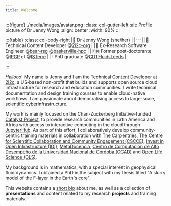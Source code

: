 ```yaml
---
title: Welcome
---
```


:::{figure} ./media/images/avatar.png
:class: col-gutter-left
:alt: Profile picture of Dr Jenny Wong
:align: center
:width: 90%
:::

:::{table}
:class: col-body-right
|👋 Dr Jenny Wong (she/her) |
|---|
|📖 Technical Content Developer @[2i2c-org](https://2i2c.org/) |
|🐻 Ex-Research Software Engineer @[bear-rsg](https://github.com/bear-rsg) @[baskerville-hpc](https://github.com/baskerville-hpc) |
|🇫🇷 Former post-doctorante @[IPGP](https://github.com/IPGP) et @[ISTerre](https://www.isterre.fr/) |
|💧 PhD graduate @[CDTFluidsLeeds](https://fluid-dynamics.leeds.ac.uk/) |

:::

_Hellooo_! My name is Jenny and I am the Technical Content Developer at [2i2c](https://2i2c.org/), a US-based non-profit that builds and supports open source cloud infrastructure for research and education communities. I write technical documentation and design training courses to enable cloud-native workflows. I am passionate about democratising access to large-scale, scientific cyberinfrastructure.

My work is mainly focused on the Chan-Zuckerberg Initiative-funded [Catalyst Project](https://czi-catalystproject.github.io/catalyst-project/), to provide research communities in Latin America and Africa with access to interactive computing in the cloud through [JupyterHub](https://jupyter.org/hub). As part of this effort, I collaboratively develop community-centric training materials in collaboration with [The Carpentries](https://carpentries.org/), [The Centre for Scientific Collaboration and Community Engagement (CSCCE)](https://www.cscce.org/), [Invest in Open Infrastructure (IOI)](http://investinopen.org/), [MetaDocencia](http://metadocencia.org/), [Centro de Computación de Alto Desempeño de la Universidad Nacional de Córdoba (CCAD)](https://www.google.com/url?sa=t&source=web&rct=j&opi=89978449&url=https://ccad.unc.edu.ar/&ved=2ahUKEwi0ptCq0aSIAxWkT0EAHTPMEaQQFnoECDAQAQ&usg=AOvVaw3MoIOKfOoQnvEuTOxAtRrM) and [Open Life Science (OLS)](https://openlifesci.org/).

My background is in mathematics, with a special interest in geophysical fluid dynamics. I obtained a PhD in the subject with my thesis titled "A slurry model of the F-layer in the Earth's core".

This website contains a [short bio](about.md) about me, as well as a collection of **presentations** and content related to my research **projects** and training materials.
